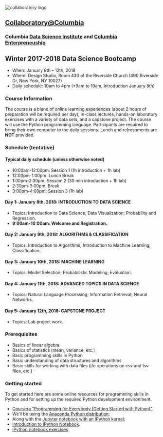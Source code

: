 ![collaboratory logo](../Misc-files/collaboratory.png)

## [Collaboratory@Columbia](http://collaboratory.columbia.edu/)
### Columbia [Data Science Institute](http://datascience.columbia.edu/) and [Columbia Enterpreneuship](http://entrepreneurship.columbia.edu/)
## Winter 2017-2018 Data Science Bootcamp

- When: January 8th – 12th, 2018
- Where: Design Studio, Room 430 of the Riverside Church (490 Riverside Dr, New York, NY 10027)
- Daily schedule: 10am to 4pm (*9am to 10am, Introduction January 8th)

### Course Information
The course is a blend of online learning experiences (about 2 hours of preparation will be required per day), in-class lectures, hands-on laboratory exercises with a variety of data sets, and a capstone project. The course will use the Python programming language. Participants are required to bring their own computer to the daily sessions. Lunch and refreshments are **NOT** provided.

### Schedule (tentative)
#### Typical daily schedule (unless otherwise noted)
+ 10:00am-12:00pm: Session 1 (1h introduction + 1h lab)
+ 12:00pm-1:00pm: Lunch Break
+ 1:00pm-2:30pm: Session 2 (30 min introduction + 1h lab)
+ 2:30pm-3:00pm: Break
+ 3:00pm-4:00pm: Session 3 (1h lab)


#### **Day 1**: January 8th, 2018: INTRODUCTION TO DATA SCIENCE
+ Topics: Introduction to Data Science; Data Visualization; Probability and Regression.
+ **9:00am-10:00am: Welcome and Registration.**
 
#### Day 2: January 9th, 2018: ALGORITHMS & CLASSIFICATION
+ Topics: Introduction to Algorithms; Introduction to Machine Learning; Classification.

 
#### Day 3: January 10th, 2018: MACHINE LEARNING
+ Topics: Model Selection; Probabilistic Modeling; Evaluation.
 
#### Day 4: January 11th, 2018: ADVANCED TOPICS IN DATA SCIENCE
+ Topics: Natural Language Processing; Information Retrieval; Neural Networks.

#### Day 5: January 12th, 2018: CAPSTONE PROJECT
+ Topics: Lab project work. 
 

### Prerequisites
 
+ Basics of linear algebra
+ Basics of statistics (mean, variance, etc.)
+ Basic programming skills in Python
+ Basic understanding of data structures and algorithms
+ Basic skills for working with data files (i/o operations on csv and tsv files, etc.)

### Getting started
To get started here are some online resources for programming skills in Python and for setting up the required Python development environment.

+ [Coursera "Programming for Everybody (Getting Started with Python)"](https://www.coursera.org/learn/python).
+ We’ll be using the [Anaconda Python distribution](https://www.anaconda.com/download/?lang=en-us#linuxQ);
+ Along with the [Jupyter notebook with an IPython kernel](https://jupyter.readthedocs.io/en/latest/content-quickstart.html);
+ [Introduction to IPython Notebook](http://opentechschool.github.io/python-data-intro/core/notebook.html).
+ [IPython notebook exercises](http://nbviewer.ipython.org/github/catherinedevlin/mpwfw_exercises/blob/master/setup.windows.ipynb).
